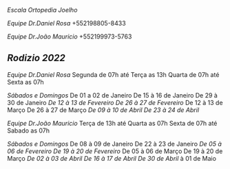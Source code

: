 *Escala Ortopedia Joelho*

*Equipe Dr.Daniel Rosa* 
+552198805-8433

*Equipe Dr.João Mauricio*
+552199973-5763

*Rodizio 2022*
------------------------
*Equipe Dr.Daniel Rosa*
Segunda de 07h até Terça as 13h
Quarta de 07h até Sexta as 07h

*Sábados e Domingos*
De 01 a 02 de Janeiro
De 15 à 16 de Janeiro
De 29 à 30 de Janeiro
_De 12 à 13 de Fevereiro_
_De 26 à 27 de Fevereiro_
De 12 à 13 de Março
De 26 à 27 de Março
_De 09 à 10 de Abril_
_De 23 à 24 de Abril_

*Equipe Dr.João Mauricio*
Terça de 13h até Quarta as 07h
Sexta de 07h até Sabado as 07h

*Sábados e Domingos*
De 08 à 09 de Janeiro
De 22 à 23 de Janeiro
_De 05 à 06 de Fevereiro_
_De 19 à 20 de Fevereiro_
De 05 à 06 de Março
De 19 à 20 de Março
_De 02 à 03 de Abril_
_De 16 à 17 de Abril_
_De 30 de Abril_ à 01 de Maio




